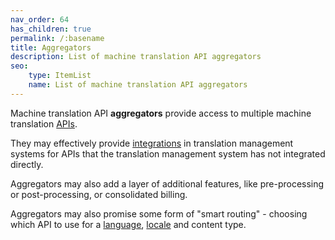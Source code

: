 ```yaml
---
nav_order: 64
has_children: true
permalink: /:basename
title: Aggregators
description: List of machine translation API aggregators
seo:
    type: ItemList
    name: List of machine translation API aggregators
---
```


Machine translation API **aggregators** provide access to multiple machine translation [APIs](/apis).

They may effectively provide [integrations](/integrations) in translation management systems for APIs that the translation management system has not integrated directly.

Aggregators may also add a layer of additional features, like pre-processing or post-processing, or consolidated billing.

Aggregators may also promise some form of "smart routing" - choosing which API to use for a [language](/languages), [locale](/locale) and content type.
